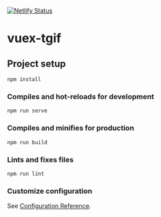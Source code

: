 [![Netlify Status](https://api.netlify.com/api/v1/badges/52d35e3d-987f-441c-a670-679b1733502f/deploy-status)](https://app.netlify.com/sites/alga-tgif-vue/deploys)

# vuex-tgif

## Project setup

```
npm install
```

### Compiles and hot-reloads for development

```
npm run serve
```

### Compiles and minifies for production

```
npm run build
```

### Lints and fixes files

```
npm run lint
```

### Customize configuration

See [Configuration Reference](https://cli.vuejs.org/config/).
